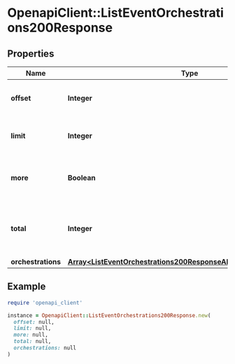 # OpenapiClient::ListEventOrchestrations200Response

## Properties

| Name | Type | Description | Notes |
| ---- | ---- | ----------- | ----- |
| **offset** | **Integer** | Echoes offset pagination property. | [optional][readonly] |
| **limit** | **Integer** | Echoes limit pagination property. | [optional][readonly] |
| **more** | **Boolean** | Indicates if there are additional records to return | [optional][readonly] |
| **total** | **Integer** | The total number of records matching the given query. | [optional][readonly] |
| **orchestrations** | [**Array&lt;ListEventOrchestrations200ResponseAllOfOrchestrationsInner&gt;**](ListEventOrchestrations200ResponseAllOfOrchestrationsInner.md) |  | [optional] |

## Example

```ruby
require 'openapi_client'

instance = OpenapiClient::ListEventOrchestrations200Response.new(
  offset: null,
  limit: null,
  more: null,
  total: null,
  orchestrations: null
)
```

